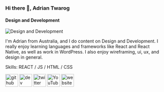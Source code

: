 ### Hi there 👋, Adrian Twarog
#### Design and Development
![Design and Development](https://github.com/adriantwarog/adriantwarog/blob/master/freeCodeCamp.jpg)

I'm Adrian from Australia, and I do content on Design and Development. I really enjoy learning languages and frameworks like React and React Native, as well as work in WordPress. I also enjoy wireframing, ui, ux, and design in general. 

Skills: REACT / JS / HTML / CSS

[<img src='https://cdn.jsdelivr.net/npm/simple-icons@3.0.1/icons/github.svg' alt='github' height='40'>](https://github.com/adriantwarog)  [<img src='https://cdn.jsdelivr.net/npm/simple-icons@3.0.1/icons/dev-dot-to.svg' alt='dev' height='40'>](https://dev.to/adriantwarog)  [<img src='https://cdn.jsdelivr.net/npm/simple-icons@3.0.1/icons/twitter.svg' alt='twitter' height='40'>](https://twitter.com/adrian_twarog)  [<img src='https://cdn.jsdelivr.net/npm/simple-icons@3.0.1/icons/youtube.svg' alt='YouTube' height='40'>](https://www.youtube.com/channel/adriantwarog)  [<img src='https://cdn.jsdelivr.net/npm/simple-icons@3.0.1/icons/icloud.svg' alt='website' height='40'>](https://adriantwarog.github.io/)  

